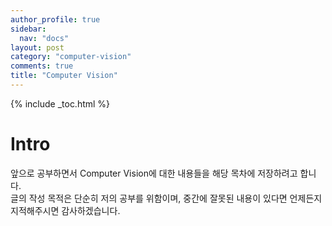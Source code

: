 ```yaml
---
author_profile: true
sidebar:
  nav: "docs"
layout: post
category: "computer-vision"
comments: true
title: "Computer Vision"
---
```


{% include _toc.html %}

# Intro
앞으로 공부하면서 Computer Vision에 대한 내용들을 해당 목차에 저장하려고 합니다.<br>
글의 작성 목적은 단순히 저의 공부를 위함이며, 중간에 잘못된 내용이 있다면 언제든지 지적해주시면 감사하겠습니다.
